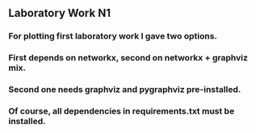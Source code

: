 ## Laboratory Work N1
### For plotting first laboratory work I gave two options.
### First depends on networkx, second on networkx + graphviz mix.
### Second one needs graphviz and pygraphviz pre-installed.
### Of course, all dependencies in requirements.txt must be installed.
